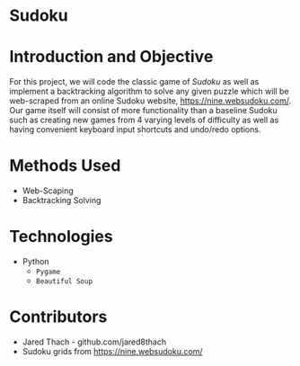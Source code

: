 # Sudoku

# Introduction and Objective
For this project, we will code the classic game of *Sudoku* as well as implement a backtracking algorithm to solve any given puzzle which will be web-scraped from an online Sudoku website, https://nine.websudoku.com/. Our game itself will consist of more functionality than a baseline Sudoku such as creating new games from 4 varying levels of difficulty as well as having convenient keyboard input shortcuts and undo/redo options.

# Methods Used
- Web-Scaping
- Backtracking Solving

# Technologies
- Python
  - `Pygame`
  - `Beautiful Soup`

# Contributors
- Jared Thach - github.com/jared8thach
- Sudoku grids from https://nine.websudoku.com/
